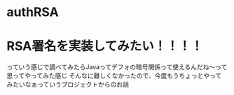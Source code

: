 # authRSA
<h1>RSA署名を実装してみたい！！！！</h1>
っていう感じで調べてみたらJavaってデフォの暗号関係って使えるんだね～って思ってやってみた感じ
そんなに難しくなかったので、今度もうちょっとやってみたいなぁっていうプロジェクトからのお話